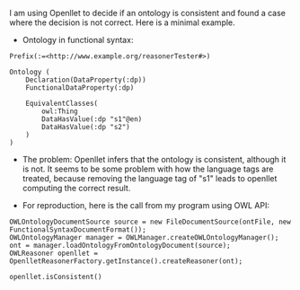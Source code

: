 I am using Openllet to decide if an ontology is consistent and found a case where the decision is not correct. Here is a minimal example. 

- Ontology in functional syntax:
```
Prefix(:=<http://www.example.org/reasonerTester#>)

Ontology (
	Declaration(DataProperty(:dp))
	FunctionalDataProperty(:dp)
	
	EquivalentClasses(
	    owl:Thing
	    DataHasValue(:dp "s1"@en) 	
	    DataHasValue(:dp "s2") 
	)
)

```

- The problem:
Openllet infers that the ontology is consistent, although it is not. It seems to be some problem with how the language tags are treated, because removing the language tag of "s1" leads to openllet computing the correct result.

- For reproduction, here is the call from my program using OWL API:
```
OWLOntologyDocumentSource source = new FileDocumentSource(ontFile, new FunctionalSyntaxDocumentFormat());
OWLOntologyManager manager = OWLManager.createOWLOntologyManager();
ont = manager.loadOntologyFromOntologyDocument(source);
OWLReasoner openllet = OpenlletReasonerFactory.getInstance().createReasoner(ont);

openllet.isConsistent()
```

